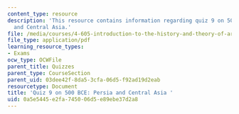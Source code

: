 ```yaml
---
content_type: resource
description: 'This resource contains information regarding quiz 9 on 500 BCE: Persia
  and Central Asia.'
file: /media/courses/4-605-introduction-to-the-history-and-theory-of-architecture-spring-2012/0a5e5445e2fa745006d5e89ebe37d2a8_MIT4_605S12_quiz09.pdf
file_type: application/pdf
learning_resource_types:
- Exams
ocw_type: OCWFile
parent_title: Quizzes
parent_type: CourseSection
parent_uid: 03dee42f-8da5-3cfa-06d5-f92ad19d2eab
resourcetype: Document
title: 'Quiz 9 on 500 BCE: Persia and Central Asia '
uid: 0a5e5445-e2fa-7450-06d5-e89ebe37d2a8
---
```

